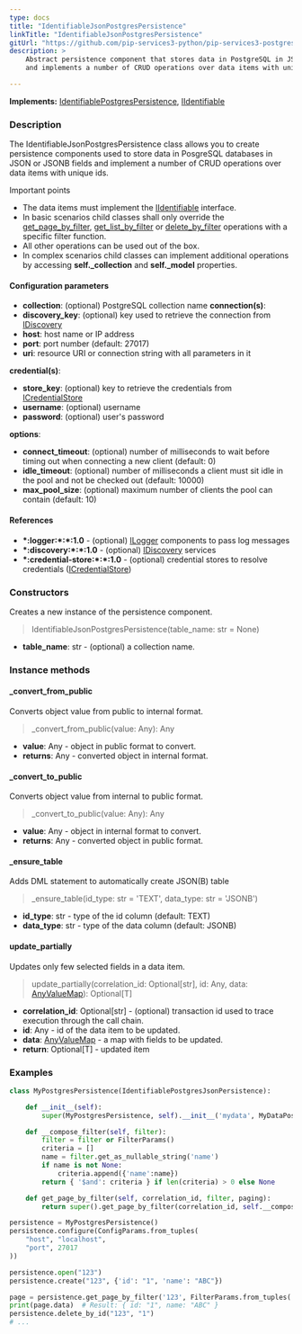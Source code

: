 ```yaml
---
type: docs
title: "IdentifiableJsonPostgresPersistence"
linkTitle: "IdentifiableJsonPostgresPersistence"
gitUrl: "https://github.com/pip-services3-python/pip-services3-postgres-python"
description: >
    Abstract persistence component that stores data in PostgreSQL in JSON or JSONB fields
    and implements a number of CRUD operations over data items with unique ids.

---
```


**Implements:** [IdentifiablePostgresPersistence](../identifiable_postgres_persistence), [IIdentifiable](../../../commons/data/iidentifiable)

### Description

The IdentifiableJsonPostgresPersistence class allows you to create persistence components used to store data in PosgreSQL databases in JSON or JSONB fields and implement a number of CRUD operations over data items with unique ids.

Important points

- The data items must implement the [IIdentifiable](../../../commons/data/iidentifiable) interface.
- In basic scenarios child classes shall only override the [get_page_by_filter](#get_page_by_filter), [get_list_by_filter](#get_list_by_filter) or [delete_by_filter](#delete_by_filter) operations with a specific filter function.
- All other operations can be used out of the box. 
- In complex scenarios child classes can implement additional operations by accessing **self._collection** and **self._model** properties.

#### Configuration parameters

- **collection**: (optional) PostgreSQL collection name
**connection(s)**:    
- **discovery_key**: (optional) key used to retrieve the connection from [IDiscovery](../../../components/connect/idiscovery)
- **host**: host name or IP address
- **port**: port number (default: 27017)
- **uri**: resource URI or connection string with all parameters in it

**credential(s)**:    
- **store_key**: (optional) key to retrieve the credentials from [ICredentialStore](../../../components/auth/icredential_store)
- **username**: (optional) username
- **password**: (optional) user's password

**options**:
- **connect_timeout**: (optional) number of milliseconds to wait before timing out when connecting a new client (default: 0)
- **idle_timeout**: (optional) number of milliseconds a client must sit idle in the pool and not be checked out (default: 10000)
- **max_pool_size**: (optional) maximum number of clients the pool can contain (default: 10)

#### References
- **\*:logger:\*:\*:1.0** - (optional) [ILogger](../../../components/log/ilogger) components to pass log messages
- **\*:discovery:\*:\*:1.0** - (optional) [IDiscovery](../../../components/connect/idiscovery) services
- **\*:credential-store:\*:\*:1.0** - (optional) credential stores to resolve credentials ([ICredentialStore](../../../components/auth/icredential_store))



### Constructors
Creates a new instance of the persistence component.

> IdentifiableJsonPostgresPersistence(table_name: str = None)

- **table_name**: str - (optional) a collection name.


### Instance methods

#### _convert_from_public
Converts object value from public to internal format.

> _convert_from_public(value: Any): Any

- **value**: Any - object in public format to convert.
- **returns**: Any - converted object in internal format.


#### _convert_to_public
Converts object value from internal to public format.

> _convert_to_public(value: Any): Any

- **value**: Any - object in internal format to convert.
- **returns**: Any - converted object in public format.


#### _ensure_table
Adds DML statement to automatically create JSON(B) table

> _ensure_table(id_type: str = 'TEXT', data_type: str = 'JSONB')

- **id_type**: str - type of the id column (default: TEXT)
- **data_type**: str - type of the data column (default: JSONB)


#### update_partially
Updates only few selected fields in a data item.

> update_partially(correlation_id: Optional[str], id: Any, data: [AnyValueMap](../../../commons/data/any_value_map)): Optional[T]

- **correlation_id**: Optional[str] - (optional) transaction id used to trace execution through the call chain.
- **id**: Any - id of the data item to be updated.
- **data**: [AnyValueMap](../../../commons/data/any_value_map) - a map with fields to be updated.
- **return**: Optional[T] - updated item

### Examples

```python
class MyPostgresPersistence(IdentifiablePostgresJsonPersistence):

    def __init__(self):
        super(MyPostgresPersistence, self).__init__('mydata', MyDataPostgresSchema())

    def __compose_filter(self, filter):
        filter = filter or FilterParams()
        criteria = []
        name = filter.get_as_nullable_string('name')
        if name is not None:
            criteria.append({'name':name})
        return { '$and': criteria } if len(criteria) > 0 else None

    def get_page_by_filter(self, correlation_id, filter, paging):
        return super().get_page_by_filter(correlation_id, self.__compose_filter(filter), paging, None, None)

persistence = MyPostgresPersistence()
persistence.configure(ConfigParams.from_tuples(
    "host", "localhost",
    "port", 27017
))

persistence.open("123")
persistence.create("123", {'id': "1", 'name': "ABC"})

page = persistence.get_page_by_filter('123', FilterParams.from_tuples('name', 'ABC'), None)
print(page.data)  # Result: { id: "1", name: "ABC" }
persistence.delete_by_id("123", "1")
# ...

```
